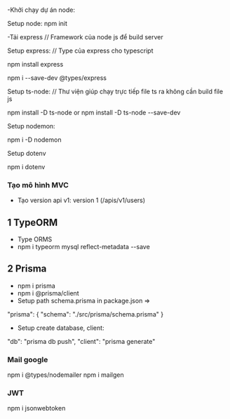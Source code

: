 ###
-Khởi chạy dự án node:

Setup node: npm init

-Tải express // Framework của node js để build server

Setup express: // Type của express cho typescript

npm install express

npm i --save-dev @types/express

Setup ts-node:  // Thư viện giúp chạy trực tiếp file ts ra không cần build file js 

npm install -D ts-node or npm install -D ts-node --save-dev

Setup nodemon: 

npm i -D nodemon

Setup dotenv

npm i dotenv


### Tạo mô hình MVC

- Tạo version api
v1: version 1
(/apis/v1/users)

## 1 TypeORM
- Type ORMS
- npm i typeorm mysql reflect-metadata --save

## 2 Prisma

- npm i prisma
- npm i @prisma/client
- Setup path schema.prisma in package.json =>  

"prisma": {
    "schema": "./src/prisma/schema.prisma"
}

- Setup create database, client:

"db": "prisma db push",
"client": "prisma generate"

### Mail google

npm i @types/nodemailer
npm i mailgen

### JWT

npm i jsonwebtoken